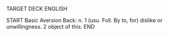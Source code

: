 TARGET DECK
ENGLISH

START
Basic
Aversion
Back: n. 1 (usu. Foll. By to, for) dislike or unwillingness. 2 object of this.
END

